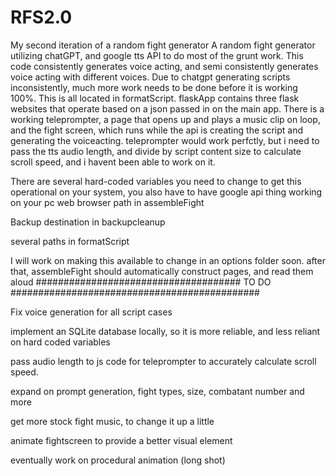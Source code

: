 # RFS2.0
My second iteration of a random fight generator
A random fight generator utilizing chatGPT, and google tts API to do most of the grunt work.
This code consistently generates voice acting, and semi consistently generates voice acting with different voices. Due to chatgpt generating scripts inconsistently, much more work needs to be done before it is working 100%. This is all located in formatScript.
flaskApp contains three flask websites that operate based on a json passed in on the main app. There is a working teleprompter, a page that opens up and plays a music clip on loop, and the fight screen, which runs while the api is creating the script and generating the voiceacting. teleprompter would work perfctly, but i need to pass the tts audio length, and divide by script content size to calculate scroll speed, and i havent been able to work on it. 



There are several hard-coded variables you need to change to get this operational on your system, 
you also have to have google api thing working on your pc
web browser path in assembleFight

Backup destination in backupcleanup

several paths in formatScript

I will work on making this available to change in an options folder soon.
after that, assembleFight should automatically construct pages, and read them aloud
##################################### TO DO #############################################



Fix voice generation for all script cases

implement an SQLite database locally, so it is more reliable, and less reliant on hard coded variables

pass audio length to js code for teleprompter to accurately calculate scroll speed.

expand on prompt generation, fight types, size, combatant number and more

get more stock fight music, to change it up a little

animate fightscreen to provide a better visual element

eventually work on procedural animation (long shot)
